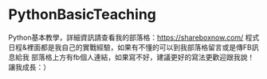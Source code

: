 # PythonBasicTeaching
Python基本教學，詳細資訊請查看我的部落格：https://shareboxnow.com/
程式日程&裡面都是我自己的實戰經驗，如果有不懂的可以到我部落格留言或是傳FB訊息給我
部落格上方有fb個人連結，如果寫不好，建議更好的寫法更歡迎跟我說！讓我成長：）
